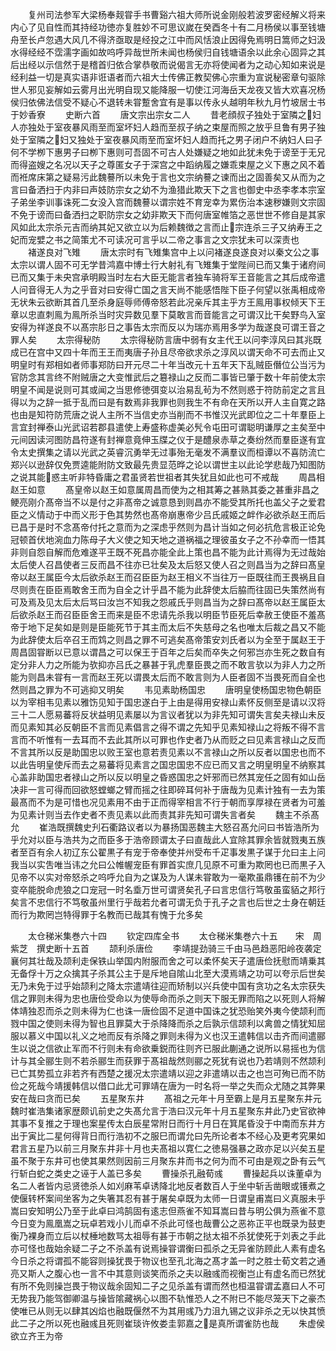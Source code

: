 <!-- { "loadSidebar": true } -->
　　复州司法参军大梁杨奉觌甞手书曹谿六祖大师所说金刚般若波罗密经解义将来内心了见自性而其持经功徳亦复胜妙不可思议嵗在癸酉冬十有二月杨侯以事至钱塘舟至长卢忽遇大风几不得济亟取是经投之江中而风恬浪止因得免焉明日篙师之妇汲水得经经不霑濡字画如故呜呼异哉世所未闻也杨侯归自钱塘语余以此余心固异之其后出经以示信然于是稽首归依合掌恭敬而说偈言无亦将使闻者为之动心知如来说是经利益一切是真实语非诳语者而六祖大士传佛正教契佛心宗重为宣说秘密章句驱除世人邪见妄解如云雾月出光明自现又能降服一切使江河海岳天龙夜又皆大欢喜况杨侯归依佛法信受不疑心不退转未甞蹔舍宜有是事以传永乆越明年秋九月竹坡居士书于妙香寮
　　史断六首
　　唐文宗出宗女二人
　　昔老顔叔子独处于室隣之妇人亦独处于室夜暴风雨至而室坏妇人趋而至叔子纳之束屋而照之放乎旦鲁有男子独处于室隣之妇又独处于室夜暴风雨至而室坏妇人趋而托之男子闭户不纳妇人曰子何不学栁下惠男子曰栁下惠则可吾固不可古人处嫌疑之地如此犹未免于谤至于无兄而得盗嫂之名况以天子之尊匿女子于深宫之中蹈纳履之嫌乖束屋之义下惠之风不着而袵席床第之疑易污此魏謩所以未免于言也文宗纳謩之谏而出之固善矣又从而为之言曰备洒扫于内非曰声妓防宗女之幼不为渔猎此欺天下之言也御史中丞李孝本宗室子弟坐李训事诛死二女没入宫而魏謩以谓宗姓不育宠幸为累伤治本速秽嫌则文宗固不免于谤而曰备洒扫之职防宗女之幼非欺天下而何唐室帷箔之恶世世不修自是其家风如此太宗杀元吉而纳其妃又欲立以为后赖魏徴之言而止宗连杀三子又纳寿王之妃而宠嬖之书之简策尤不可读况可言乎以二帝之事言之文宗犹未可以深责也
　　褚遂良对飞雉
　　唐太宗时有飞雉集宫中上以问褚遂良遂良对以秦文公之事太宗以谓人固不可无学昔鸿嘉中博士行大射礼有飞雉集于堂陛间已而又集于诸府间已而又集于未央宫承明殿当时左右大臣无能言者独车骑将军王音能言之其后成帝遣人问音得无人为之乎音对曰安得亡国之言天尚不能感悟陛下臣子何望以张禹相成帝无状朱云欲断其首几至杀身庭辱师傅帝怒若此况亲斥其主乎方王鳯用事权倾天下王章以忠直刺鳯为鳯所杀当时灾异数见羣下莫敢言而音能言之可谓汉比干矣野鸟入室安得为祥遂良不以髙宗肜日之事告太宗而反以为瑞亦焉用多学为哉遂良可谓王音之罪人矣
　　太宗得秘防
　　太宗得秘防言唐中弱有女主代王以问李淳风曰其兆既成已在宫中又四十年而王王而夷唐子孙且尽帝欲求杀之淳风以谓天命不可去而止又明皇时有郑相如者师事郑防曰开元尽二十年当改元十五年天下乱贼臣僭位公当污为官防念其言终不附贼唐之大变惟武后之簒禄山之反而二事皆已肇于数十年前使太宗明皇不闻是说则可其或闻之当思修徳弭变以治易乱茍为不然则惑于符防前定之言且得以为之辞一抵于乱而曰是有数焉非我罪也则我生不有命在天所以开人主自寛之路也由是知符防荒唐之说人主所不当信史亦当削而不书惟汉光武即位之二十年羣臣上言宜封禅泰山光武诏若郡县遣使上寿盛称虚美必髠令屯田可谓聪明谦厚之主矣至中元间因读河图防昌符遂有封禅意竟伸玉牒之仪于是醴泉赤草之奏纷然而羣臣遂有宜令太史撰集之请以光武之英睿沉勇举无过事殆无毫发不满羣议而桓谭以不喜防流亡郑兴以逊辞仅免贾逵能附防文致最先贵显范晔之论以谓世主以此论学悲哉乃知图防之说其能惑主听非特昏庸之君虽贤若世祖者其失犹且如此也可不戒哉
　　周昌相赵王如意
　　髙皇帝以赵王如意属周昌而使为之相其筹之甚熟其委之甚重非昌之鲠亮刚介髙帝当不以是付之非髙帝之诚意恳到则昌亦不能受其所托也盖父子之爱君臣之义情动于中而义形于色其势然也髙帝崩惠帝少吕氏戚姬之衅作必欲杀赵王而后已昌于是时不念髙帝付托之意而为之深虑乎然则为昌计当如之何必抗危言极正论免冠顿首伏地涴血力陈母子大义使之知天地之道祸福之理彼虽女子之不孙幸而一悟其非则自怨自解而危难遂平王既不死昌亦能全此上策也昌不能为此计焉得为无过哉始太后使人召昌使者三反而昌不往亦已壮矣及太后怒又使人召之则昌当为之辞曰髙皇帝以赵王属臣今太后欲杀赵王而召臣臣为赵王相义不当往万一臣既往而王畏祸且自尽则责在臣臣焉敢舍王而为自全之计乎昌不能为此辞使太后脇而往固已失策然尚有可及焉及见太后太后骂曰汝岂不知我之怨戚氏乎则昌当为之辞曰髙帝以赵王属臣太后欲杀赵王而召臣臣舍王而来是臣不忠请先杀我以明臣节臣死后幸赦王使臣不羞髙帝于地下足矣如是则是臣能死节于其主而太后不失慈母之名也唯太后裁之昌又不能为此辞使太后卒召王而鸩之则昌之罪不可逃矣髙帝策安刘氏者以为全至于属赵王于周昌固甞断以已意以谓昌之可以保王于百年之后矣而卒失之何邪岂亦生死之数自有定分非人力之所能为欤抑亦吕氏之暴甚于乳虎羣臣畏之而不敢言欤以为非人力之所能为则昌未甞有一言而赵王死以谓畏太后而不敢言则为人臣者固不当畏死而自全也然则昌之罪为不可逃抑又明矣
　　韦见素助杨国忠
　　唐明皇使杨国忠物色朝臣以为宰相韦见素以雅饬见知于国忠遂白于上由是得用安禄山素怀反侧至是请以汉将三十二人愿易蕃将反状益明见素屡以为言议者犹以为非先知可谓失言矣夫禄山未反而见素知其必反朝臣不言而见素倡言之得不谓之先知乎见素知禄山之将叛不得不言言而不听惟有一去耳而不去此其所以可罪也作史者乃从而贬之曰见素言禄山之反而不言其所以反是助国忠以败王室也意若责见素以不言禄山之所以反者以国忠也而不以此告明皇使斥而去之易蕃将见素言之国忠国忠不应已而又言之明皇明皇不纳察其心盖非助国忠者禄山之所以反以明皇之昏惑国忠之奸邪而已然其宠任之固有如山岳决非一言可得而回欲怒螳螂之臂而摇之往即碎耳何补于唐哉为见素计独有一去为策最髙而不为是可惜也况见素用不由于正而得宰相言不行于朝而享厚禄在贤者为可羞为见素计则当去作史者不责见素以此而责其非先知可谓失言者矣
　　魏主不杀髙允
　　崔浩既撰魏史刋石衢路议者以为暴扬国恶魏主大怒召髙允问曰书皆浩所为乎允对以臣与浩共为之而臣多于浩帝顾谓太子曰直哉此人宜除其罪余皆就戮夷五族者至百有余人初辽东公翟黒子有宠于帝奉使并州受布千疋事发黒子谋于允曰主上问我当以实吿唯当讳之允曰公帷幄宠臣有罪首实庶几见原不可重为欺罔也已而黒子入见帝不以实对帝怒杀之呜呼允自为之谋及为人谋未甞敢为一毫欺虽鼎镬在前不为少变卒能脱命虎狼之口宠冠一时名埀万世可谓贤矣孔子曰言忠信行笃敬虽蛮貊之邦行矣言不忠信行不笃敬虽州里行乎哉若允者可谓无负于孔子之言也后世之士身在朝廷而行为欺罔岂特得罪于名教而已哉其有愧于允多矣




　　太仓稊米集巻六十四
　　钦定四库全书
　　太仓稊米集巻六十五　　宋　周紫芝　撰史断十五首
　　颉利杀唐俭
　　李靖提劲骑三千由马邑趋恶阳岭夜袭定襄何其壮哉及颉利走保铁山举国内附服而舍之可以柔怀矣天子遣唐俭抚慰而靖乗其无备俘十万之众擒其子杀其公主于是斥地自隂山北至大漠焉靖之功可以夸示后世矣无乃未免于过乎始颉利之降太宗遣靖往迎而矫制以兴兵使中国有贪功之名太宗获失信之罪则未得为忠也唐俭受命以为使辱命而杀之则天下服无罪而陷之以死则人将解体靖独忍而杀之则未得为仁也诛一唐俭固不足道中国诛之犹恐贻笑外夷今使颉利而戮中国之使则未得为智也且罪莫大于杀降降而杀之后孰示信颉利以禽兽之情犹知屈服以慕义中国以礼义之地而反有杀降之罪则未得为义也汉王遣韩信以击齐而间遣郦生以说之信欲止军而不行则未有命欲乗鋭而往则齐已服此蒯通之说所以易摇也为信计与其全郦生则不若杀郦生而获罪于髙祖哉然则郦之死犹有说也乃若靖则不然颉利已亡其势孤立非若齐有西楚之援况太宗遣靖以迎之非遣靖以击之也岂可殉已而不防俭之死哉今靖援韩信以借口此尤可罪靖在唐为一时名将一举之失而众尤随之其弊果安在哉曰贪而已矣
　　五星聚东井
　　髙祖之元年十月至霸上是月五星聚东井元魏时崔浩集诸家歴颇讥前史之失髙允言于浩曰汉元年十月五星聚东井此乃史官欲神其事不复推之于理也案星传太白辰星常附日而行十月日在箕尾昏没于中南而东井方出于寅比二星何得背日而行浩初不之服巳而谓允曰先所论者本不经心及更考究果如君言五星乃以前三月聚东井非十月也夫髙祖以寛仁之徳易强暴之政亦足以兴矣五星虽不聚于东井可也使其果然则因前三月聚东井而书之何为而不可由是观之卧有云气行斩白蛇之类史之诬于人盖已多矣
　　曹操杀孔融荀彧
　　曹操起兵以诛董卓为名二人者皆内忌贤徳杀人如刈麻苇卓诱降北地反者数百人于坐中斩舌凿眼或镬煮之使偃转杯案间坐客为之失箸其忍有甚于屠矣卓既为太师一日谓皇甫嵩曰义真服未乎嵩曰安知明公乃至于此卓曰鸿鹄固有逺志但燕雀不知耳嵩曰昔与明公俱为燕雀不意今日变为鳯凰嵩之玩卓若戏小儿而卓不杀此可怪也哉曹公之恶祢正平也既录为鼓吏衡乃裸身而立后以杖棰地数骂太祖辱有甚于市朝之挞太祖不杀犹使死于刘表之手此亦可怪也哉始余疑二子之不杀盖有说焉操甞谓衡曰孤杀之无异雀防顾此人素有虚名今日杀之将谓孤不能容则操犹畏于物议也至孔北海之髙才盖一时之胜士荀文若之通亮又斯人之腹心也一言不中其意则谈笑而杀之夫以融彧而视衡岂止有虚名而已然犹有所不免则操岂畏于物议哉余固知二子之见杀盖有谓而然也桓温甞谓孟嘉曰人不可无势我乃能驾御卿温与操皆隂藏祸心以图不轨惟恐人之不附已不能尽笼天下之豪杰使唯已从则无以肆其凶焰也融既偃然不为其用彧乃力沮九锡之议非杀之无以快其愤此二子之所以死也融彧且死则崔琰许攸娄圭郭嘉之是真所谓雀防也哉
　　朱虚侯欲立齐王为帝
